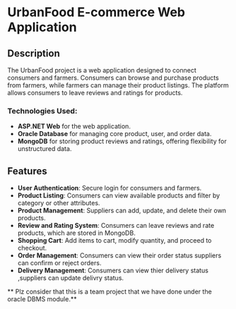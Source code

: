 # UrbanFood E-commerce Web Application

## Description
The UrbanFood project is a web application designed to connect consumers and farmers. Consumers can browse and purchase products from farmers, while farmers can manage their product listings. The platform allows consumers to leave reviews and ratings for products.

### Technologies Used:
- **ASP.NET Web** for the web application.
- **Oracle Database** for managing core product, user, and order data.
- **MongoDB** for storing product reviews and ratings, offering flexibility for unstructured data.

## Features
- **User Authentication**: Secure login for consumers and farmers.
- **Product Listing**: Consumers can view available products and filter by category or other attributes.
- **Product Management**: Suppliers can add, update, and delete their own products.
- **Review and Rating System**: Consumers can leave reviews and rate products, which are stored in MongoDB.
- **Shopping Cart**: Add items to cart, modify quantity, and proceed to checkout.
- **Order Management**: Consumers can view their order status suppliers can confirm or reject orders.
- **Delivery Management**: Consumers can view thier delivery status ,suppliers can update delivry status.

** Plz consider that this is a team project that we have done under the oracle DBMS module.**


